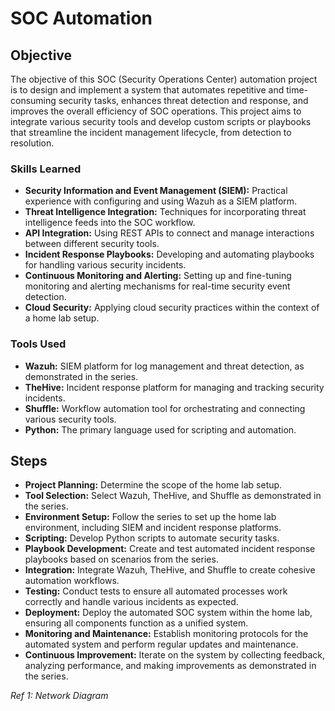 # SOC Automation

## Objective

The objective of this SOC (Security Operations Center) automation project is to design and implement a system that automates repetitive and time-consuming security tasks, enhances threat detection and response, and improves the overall efficiency of SOC operations. This project aims to integrate various security tools and develop custom scripts or playbooks that streamline the incident management lifecycle, from detection to resolution. 

### Skills Learned

- **Security Information and Event Management (SIEM):** Practical experience with configuring and using Wazuh as a SIEM platform.
- **Threat Intelligence Integration:** Techniques for incorporating threat intelligence feeds into the SOC workflow.
- **API Integration:** Using REST APIs to connect and manage interactions between different security tools.
- **Incident Response Playbooks:** Developing and automating playbooks for handling various security incidents.
- **Continuous Monitoring and Alerting:** Setting up and fine-tuning monitoring and alerting mechanisms for real-time security event detection.
- **Cloud Security:** Applying cloud security practices within the context of a home lab setup.

### Tools Used

- **Wazuh:** SIEM platform for log management and threat detection, as demonstrated in the series.
- **TheHive:** Incident response platform for managing and tracking security incidents.
- **Shuffle:** Workflow automation tool for orchestrating and connecting various security tools.
- **Python:** The primary language used for scripting and automation.

## Steps
- **Project Planning:** Determine the scope of the home lab setup.
- **Tool Selection:** Select Wazuh, TheHive, and Shuffle as demonstrated in the series.
- **Environment Setup:** Follow the series to set up the home lab environment, including SIEM and incident response platforms.
- **Scripting:** Develop Python scripts to automate security tasks.
- **Playbook Development:** Create and test automated incident response playbooks based on scenarios from the series.
- **Integration:** Integrate Wazuh, TheHive, and Shuffle to create cohesive automation workflows.
- **Testing:** Conduct tests to ensure all automated processes work correctly and handle various incidents as expected.
- **Deployment:** Deploy the automated SOC system within the home lab, ensuring all components function as a unified system.
- **Monitoring and Maintenance:** Establish monitoring protocols for the automated system and perform regular updates and maintenance.
- **Continuous Improvement:** Iterate on the system by collecting feedback, analyzing performance, and making improvements as demonstrated in the series.

*Ref 1: Network Diagram*
